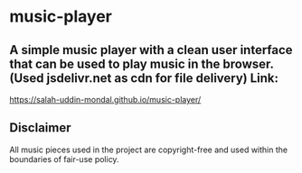 # music-player
A simple music player with a clean user interface that can be used to play music in the browser. (Used jsdelivr.net as cdn for file delivery)
Link:
----------------------
https://salah-uddin-mondal.github.io/music-player/

Disclaimer
----------------------
All music pieces used in the project are copyright-free and used within the boundaries of fair-use policy.
